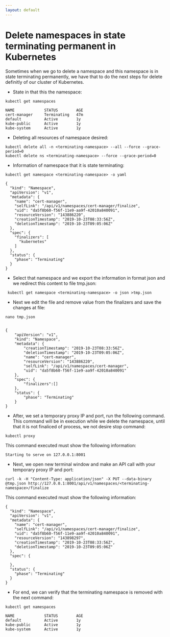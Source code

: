 ```yaml
---
layout: default
---
```


# [](#header-1) Delete namespaces in state terminating permanent in Kubernetes
Sometimes when we go to delete a namespace and this namespace is in state terminating permanently, we have that to do the next steps for delete definitly of our cluster of Kubernetes.

- State in that this the namespace:

```
kubectl get namespaces

NAME             STATUS        AGE
cert-manager     Terminating   47m
default          Active        1y
kube-public      Active        1y
kube-system      Active        1y
```

- Deleting all resources of namespace desired:

```
kubectl delete all -n <terminating-namespace> --all --force --grace-period=0
kubectl delete ns <terminating-namespace> --force --grace-period=0
```

- Information of namespace that it is state terminating:

```
kubectl get namespace <terminating-namespace> -o yaml

{
  "kind": "Namespace",
  "apiVersion": "v1",
  "metadata": {
    "name": "cert-manager",
    "selfLink": "/api/v1/namespaces/cert-manager/finalize",
    "uid": "da5f8b60-f56f-11e9-aa9f-42010a840091",
    "resourceVersion": "143886220",
    "creationTimestamp": "2019-10-23T08:33:56Z",
    "deletionTimestamp": "2019-10-23T09:05:06Z"
  },
  "spec": {
    "finalizers": [
      "kubernetes"
    ]
  },
  "status": {
    "phase": "Terminating"
  }
}
```

- Select that namespace and we export the information in format json and we redirect this content to file tmp.json:

```
 kubectl get namespace <terminating-namespace> -o json >tmp.json
```

- Next we edit the file and remove value from the finalizers and save the changes at file:

```
nano tmp.json


{
    "apiVersion": "v1",
    "kind": "Namespace",
    "metadata": {
        "creationTimestamp": "2019-10-23T08:33:56Z",
        "deletionTimestamp": "2019-10-23T09:05:06Z",
        "name": "cert-manager",
        "resourceVersion": "143886220",
        "selfLink": "/api/v1/namespaces/cert-manager",
        "uid": "da5f8b60-f56f-11e9-aa9f-42010a840091"
    },
    "spec": {
        "finalizers":[]
    },
    "status": {
        "phase": "Terminating"
    }
}
```

- After, we set a temporary proxy IP and port, run the following command. This command will be in execution while we delete the namespace, until that it is not finaliced of process, we not desire stop command:

```
kubectl proxy
```

 This command executed must show the following information:

```
Starting to serve on 127.0.0.1:8001
```

- Next, we open new terminal window and make an API call with your temporary proxy IP and port:

```
curl -k -H "Content-Type: application/json" -X PUT --data-binary @tmp.json http://127.0.0.1:8001/api/v1/namespaces/<terminating-namespace>/finalize
```

 This command executed must show the following information:

```
{
  "kind": "Namespace",
  "apiVersion": "v1",
  "metadata": {
    "name": "cert-manager",
    "selfLink": "/api/v1/namespaces/cert-manager/finalize",
    "uid": "da5f8b60-f56f-11e9-aa9f-42010a840091",
    "resourceVersion": "143898297",
    "creationTimestamp": "2019-10-23T08:33:56Z",
    "deletionTimestamp": "2019-10-23T09:05:06Z"
  },
  "spec": {
    
  },
  "status": {
    "phase": "Terminating"
  }
}
```

- For end, we can verify that the terminating namespace is removed with the next command:

```
kubectl get namespaces

NAME             STATUS        AGE
default          Active        1y
kube-public      Active        1y
kube-system      Active        1y
```